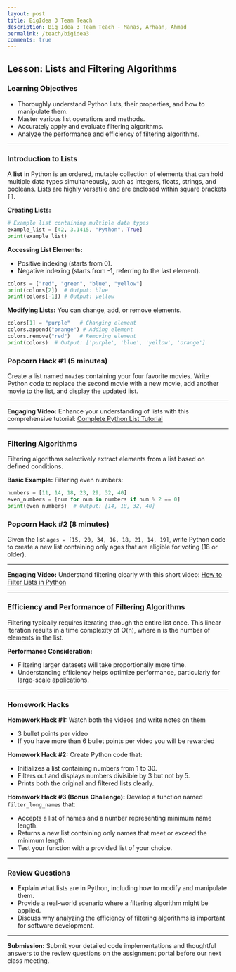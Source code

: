 ```yaml
---
layout: post
title: BigIdea 3 Team Teach
description: Big Idea 3 Team Teach - Manas, Arhaan, Ahmad
permalink: /teach/bigidea3
comments: true
---
```


## Lesson: Lists and Filtering Algorithms

### Learning Objectives
- Thoroughly understand Python lists, their properties, and how to manipulate them.
- Master various list operations and methods.
- Accurately apply and evaluate filtering algorithms.
- Analyze the performance and efficiency of filtering algorithms.

---

### Introduction to Lists

A **list** in Python is an ordered, mutable collection of elements that can hold multiple data types simultaneously, such as integers, floats, strings, and booleans. Lists are highly versatile and are enclosed within square brackets `[]`.

**Creating Lists:**
```python
# Example list containing multiple data types
example_list = [42, 3.1415, "Python", True]
print(example_list)
```

**Accessing List Elements:**
- Positive indexing (starts from 0).
- Negative indexing (starts from -1, referring to the last element).
```python
colors = ["red", "green", "blue", "yellow"]
print(colors[2])  # Output: blue
print(colors[-1]) # Output: yellow
```

**Modifying Lists:**
You can change, add, or remove elements.
```python
colors[1] = "purple"   # Changing element
colors.append("orange") # Adding element
colors.remove("red")   # Removing element
print(colors)  # Output: ['purple', 'blue', 'yellow', 'orange']
```

### Popcorn Hack #1 (5 minutes)
Create a list named `movies` containing your four favorite movies. Write Python code to replace the second movie with a new movie, add another movie to the list, and display the updated list.

---

**Engaging Video:**
Enhance your understanding of lists with this comprehensive tutorial:
[Complete Python List Tutorial](https://www.youtube.com/watch?v=ohCDWZgNIU0)

---

### Filtering Algorithms
Filtering algorithms selectively extract elements from a list based on defined conditions.

**Basic Example:** Filtering even numbers:
```python
numbers = [11, 14, 18, 23, 29, 32, 40]
even_numbers = [num for num in numbers if num % 2 == 0]
print(even_numbers)  # Output: [14, 18, 32, 40]
```

### Popcorn Hack #2 (8 minutes)
Given the list `ages = [15, 20, 34, 16, 18, 21, 14, 19]`, write Python code to create a new list containing only ages that are eligible for voting (18 or older).

---

**Engaging Video:**
Understand filtering clearly with this short video:
[How to Filter Lists in Python](https://www.youtube.com/watch?v=3dt4OGnU5sM)

---

### Efficiency and Performance of Filtering Algorithms
Filtering typically requires iterating through the entire list once. This linear iteration results in a time complexity of O(n), where n is the number of elements in the list.

**Performance Consideration:**
- Filtering larger datasets will take proportionally more time.
- Understanding efficiency helps optimize performance, particularly for large-scale applications.

---

### Homework Hacks

**Homework Hack #1:**
Watch both the videos and write notes on them
- 3 bullet points per video 
- If you have more than 6 bullet points per video you will be rewarded

**Homework Hack #2:**
Create Python code that:
- Initializes a list containing numbers from 1 to 30.
- Filters out and displays numbers divisible by 3 but not by 5.
- Prints both the original and filtered lists clearly.

**Homework Hack #3 (Bonus Challenge):**
Develop a function named `filter_long_names` that:
- Accepts a list of names and a number representing minimum name length.
- Returns a new list containing only names that meet or exceed the minimum length.
- Test your function with a provided list of your choice.

---

### Review Questions
- Explain what lists are in Python, including how to modify and manipulate them.
- Provide a real-world scenario where a filtering algorithm might be applied.
- Discuss why analyzing the efficiency of filtering algorithms is important for software development.

---

**Submission:** Submit your detailed code implementations and thoughtful answers to the review questions on the assignment portal before our next class meeting.

